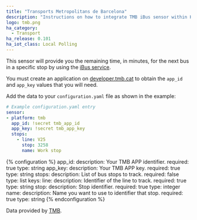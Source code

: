 ```yaml
---
title: "Transports Metropolitans de Barcelona"
description: "Instructions on how to integrate TMB iBus sensor within Home Assistant."
logo: tmb.png
ha_category:
  - Transport
ha_release: 0.101
ha_iot_class: Local Polling
---
```


This sensor will provide you the remaining time, in minutes, for the next bus in a specific stop by using the [iBus service](https://www.tmb.cat/en/barcelona/tmb-ibus).

You must create an application on [developer.tmb.cat](https://developer.tmb.cat/account/applications/public/new) to obtain the `app_id` and `app_key` values that you will need.

Add the data to your `configuration.yaml` file as shown in the example:

```yaml
# Example configuration.yaml entry
sensor:
- platform: tmb
  app_id: !secret tmb_app_id
  app_key: !secret tmb_app_key
  stops:
    - line: V25
      stop: 3258
      name: Work stop
```

{% configuration %}
app_id:
  description: Your TMB APP identifier.
  required: true
  type: string
app_key:
  description: Your TMB APP key.
  required: true
  type: string
stops:
  description: List of bus stops to track.
  required: false
  type: list
  keys:
    line:
      description: Identifier of the line to track.
      required: true
      type: string
    stop:
      description: Stop identifier.
      required: true
      type: integer
    name:
      description: Name you want to use to identifier that stop.
      required: true
      type: string
{% endconfiguration %}

Data provided by [TMB](https://tmb.cat/).
